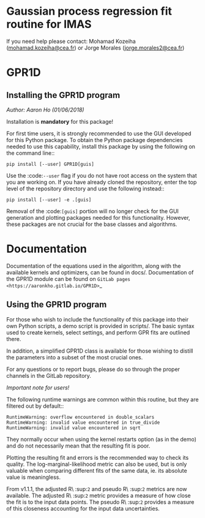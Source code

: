 Gaussian process regression fit routine for IMAS
================================================

If you need help please contact: Mohamad Kozeiha (mohamad.kozeiha@cea.fr)
or Jorge Morales (jorge.morales2@cea.fr)

GPR1D
=====

Installing the GPR1D program
----------------------------

*Author: Aaron Ho (01/06/2018)*

Installation is **mandatory** for this package!

For first time users, it is strongly recommended to use the GUI
developed for this Python package. To obtain the Python package
dependencies needed to use this capability, install this package
by using the following on the command line::

    pip install [--user] GPR1D[guis]

Use the :code:`--user` flag if you do not have root access on the system
that you are working on. If you have already cloned the
repository, enter the top level of the repository directory and
use the following instead::

    pip install [--user] -e .[guis]

Removal of the :code:`[guis]` portion will no longer check for
the GUI generation and plotting packages needed for this
functionality. However, these packages are not crucial for the
base classes and algorithms.


Documentation
=============

Documentation of the equations used in the algorithm, along with
the available kernels and optimizers, can be found in docs/.
Documentation of the GPR1D module can be found on
`GitLab pages <https://aaronkho.gitlab.io/GPR1D>`_


Using the GPR1D program
-----------------------

For those who wish to include the functionality of this package
into their own Python scripts, a demo script is provided in
scripts/. The basic syntax used to create kernels, select
settings, and perform GPR fits are outlined there.

In addition, a simplified GPR1D class is available for those
wishing to distill the parameters into a subset of the most
crucial ones.

For any questions or to report bugs, please do so through the
proper channels in the GitLab repository.


*Important note for users!*

The following runtime warnings are common within this routine,
but they are filtered out by default::

    RuntimeWarning: overflow encountered in double_scalars
    RuntimeWarning: invalid value encountered in true_divide
    RuntimeWarning: invalid value encountered in sqrt


They normally occur when using the kernel restarts option (as
in the demo) and do not necessarily mean that the resulting
fit is poor.

Plotting the resulting fit and errors is the recommended way to
check its quality. The log-marginal-likelihood metric can also
be used, but is only valuable when comparing different fits of
the same data, ie. its absolute value is meaningless.

From v1.1.1, the adjusted R\ :sup:`2` and pseudo R\ :sup:`2`
metrics are now available. The adjusted R\ :sup:`2` metric provides
a measure of how close the fit is to the input data points. The
pseudo R\ :sup:`2` provides a measure of this closeness accounting
for the input data uncertainties.
